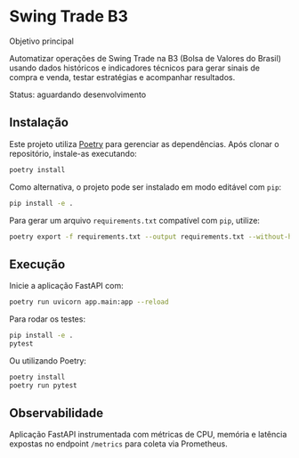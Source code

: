 # Swing Trade B3

Objetivo principal

Automatizar operações de Swing Trade na B3 (Bolsa de Valores do Brasil) usando dados históricos e indicadores técnicos para gerar sinais de compra e venda, testar estratégias e acompanhar resultados.

Status: aguardando desenvolvimento

## Instalação

Este projeto utiliza [Poetry](https://python-poetry.org/) para gerenciar as dependências.
Após clonar o repositório, instale-as executando:

```bash
poetry install
```

Como alternativa, o projeto pode ser instalado em modo editável com `pip`:

```bash
pip install -e .
```

Para gerar um arquivo `requirements.txt` compatível com `pip`, utilize:

```bash
poetry export -f requirements.txt --output requirements.txt --without-hashes
```

## Execução

Inicie a aplicação FastAPI com:

```bash
poetry run uvicorn app.main:app --reload
```

Para rodar os testes:

```bash
pip install -e .
pytest
```

Ou utilizando Poetry:

```bash
poetry install
poetry run pytest
```

## Observabilidade

Aplicação FastAPI instrumentada com métricas de CPU, memória e latência expostas no endpoint `/metrics` para coleta via Prometheus.

